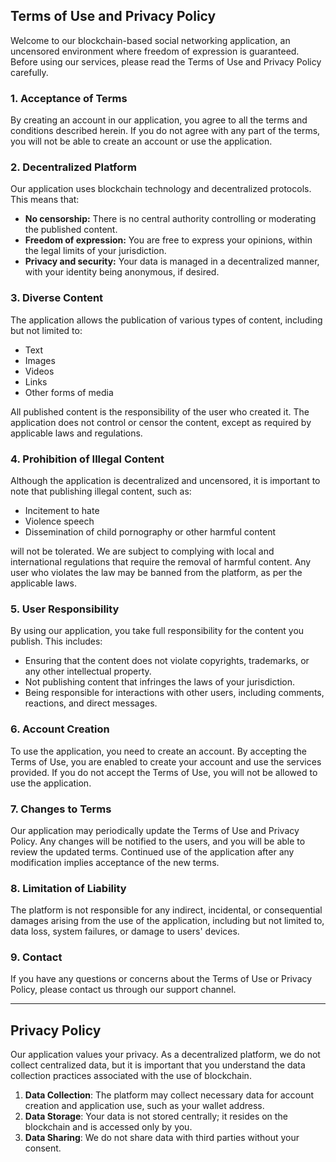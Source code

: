 
## Terms of Use and Privacy Policy

Welcome to our blockchain-based social networking application, an uncensored environment where freedom of expression is guaranteed. Before using our services, please read the Terms of Use and Privacy Policy carefully.

### 1. Acceptance of Terms

By creating an account in our application, you agree to all the terms and conditions described herein. If you do not agree with any part of the terms, you will not be able to create an account or use the application.

### 2. Decentralized Platform

Our application uses blockchain technology and decentralized protocols. This means that:

- **No censorship:** There is no central authority controlling or moderating the published content.
- **Freedom of expression:** You are free to express your opinions, within the legal limits of your jurisdiction.
- **Privacy and security:** Your data is managed in a decentralized manner, with your identity being anonymous, if desired.

### 3. Diverse Content

The application allows the publication of various types of content, including but not limited to:

- Text
- Images
- Videos
- Links
- Other forms of media

All published content is the responsibility of the user who created it. The application does not control or censor the content, except as required by applicable laws and regulations.

### 4. Prohibition of Illegal Content

Although the application is decentralized and uncensored, it is important to note that publishing illegal content, such as:

- Incitement to hate
- Violence speech
- Dissemination of child pornography or other harmful content

will not be tolerated. We are subject to complying with local and international regulations that require the removal of harmful content. Any user who violates the law may be banned from the platform, as per the applicable laws.

### 5. User Responsibility

By using our application, you take full responsibility for the content you publish. This includes:

- Ensuring that the content does not violate copyrights, trademarks, or any other intellectual property.
- Not publishing content that infringes the laws of your jurisdiction.
- Being responsible for interactions with other users, including comments, reactions, and direct messages.

### 6. Account Creation

To use the application, you need to create an account. By accepting the Terms of Use, you are enabled to create your account and use the services provided. If you do not accept the Terms of Use, you will not be allowed to use the application.

### 7. Changes to Terms

Our application may periodically update the Terms of Use and Privacy Policy. Any changes will be notified to the users, and you will be able to review the updated terms. Continued use of the application after any modification implies acceptance of the new terms.

### 8. Limitation of Liability

The platform is not responsible for any indirect, incidental, or consequential damages arising from the use of the application, including but not limited to, data loss, system failures, or damage to users' devices.

### 9. Contact

If you have any questions or concerns about the Terms of Use or Privacy Policy, please contact us through our support channel.

---

## Privacy Policy

Our application values your privacy. As a decentralized platform, we do not collect centralized data, but it is important that you understand the data collection practices associated with the use of blockchain.

1. **Data Collection**: The platform may collect necessary data for account creation and application use, such as your wallet address.
2. **Data Storage**: Your data is not stored centrally; it resides on the blockchain and is accessed only by you.
3. **Data Sharing**: We do not share data with third parties without your consent.
